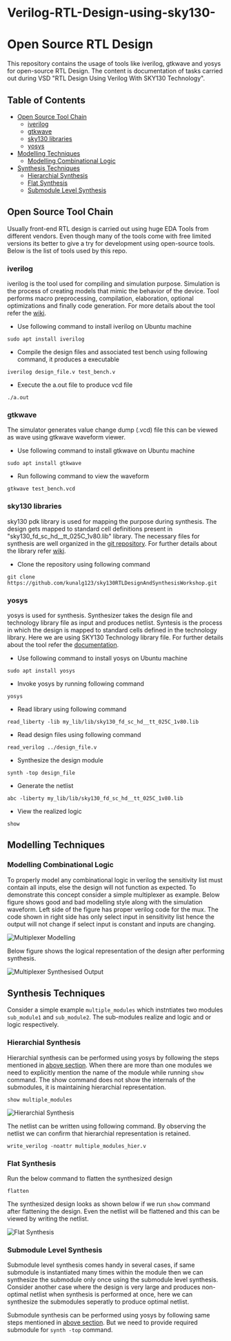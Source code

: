 # Verilog-RTL-Design-using-sky130-
# Open Source RTL Design
This repository contains the usage of tools like iverilog, gtkwave and yosys for open-source RTL Design. The content is documentation of tasks carried out during VSD "RTL Design Using Verilog With SKY130 Technology".

## Table of Contents

- [Open Source Tool Chain](#Open-Source-Tool-Chain)
  * [iverilog](#iverilog)
  * [gtkwave](#gtkwave)
  * [sky130 libraries](#sky130-libraries)
  * [yosys](#yosys)
- [Modelling Techniques](#Modelling-Techniques)
  * [Modelling Combinational Logic](#Modelling-Combinational-Logic)
- [Synthesis Techniques](#Modelling-Techniques)
  * [Hierarchial Synthesis](#Hierarchial-Synthesis)
  * [Flat Synthesis](#Flat-Synthesis)
  * [Submodule Level Synthesis](#Submodule-Level-Synthesis)

## Open Source Tool Chain

Usually front-end RTL design is carried out using huge EDA Tools from different vendors. Even though many of the tools come with free limited versions its better to give a try for development using open-source tools. Below is the list of tools used by this repo.

### iverilog

iverilog is the tool used for compiling and simulation purpose. Simulation is the process of creating models that mimic the behavior of the device. Tool performs macro preprocessing, compilation, elaboration, optional optimizations and finally code generation. For more details about the tool refer the [wiki](https://iverilog.fandom.com/wiki/User_Guide).

* Use following command to install iverilog on Ubuntu machine

```
sudo apt install iverilog
```

* Compile the design files and associated test bench using following command, it produces a executable

```
iverilog design_file.v test_bench.v
```

* Execute the a.out file to produce vcd file

```
./a.out
```

### gtkwave

The simulator generates value change dump (.vcd) file this can be viewed as wave using gtkwave waveform viewer.

* Use following command to install gtkwave on Ubuntu machine

```
sudo apt install gtkwave
```

* Run following command to view the waveform

```
gtkwave test_bench.vcd
```

### sky130 libraries

sky130 pdk library is used for mapping the purpose during synthesis. The design gets mapped to standard cell definitions present in "sky130_fd_sc_hd__tt_025C_1v80.lib" library. The necessary files for synthesis are well organized in the [git repository](https://github.com/kunalg123/sky130RTLDesignAndSynthesisWorkshop.git). For further details about the library refer [wiki](https://skywater-pdk.readthedocs.io/en/latest/contents.html).

* Clone the repository using following command

```
git clone https://github.com/kunalg123/sky130RTLDesignAndSynthesisWorkshop.git
```

### yosys

yosys is used for synthesis. Synthesizer takes the design file and technology library file as input and produces netlist. Syntesis is the process in which the design is mapped to standard cells defined in the technology library. Here we are using SKY130 Technology library file. For further details about the tool refer the [documentation](http://www.clifford.at/yosys/documentation.html).

* Use following command to install yosys on Ubuntu machine

```
sudo apt install yosys
```

* Invoke yosys by running following command

```
yosys
```

* Read library using following command

```
read_liberty -lib my_lib/lib/sky130_fd_sc_hd__tt_025C_1v80.lib
```

* Read design files using following command

```
read_verilog ../design_file.v
```

* Synthesize the design module

```
synth -top design_file
```

* Generate the netlist

```
abc -liberty my_lib/lib/sky130_fd_sc_hd__tt_025C_1v80.lib
```
* View the realized logic

```
show
```

## Modelling Techniques

### Modelling Combinational Logic

To properly model any combinational logic in verilog the sensitivity list must contain all inputs, else the design will not function as expected. To demonstrate this concept consider a simple multiplexer as example. Below figure shows good and bad modelling style along with the simulation waveform. Left side of the figure has proper verilog code for the mux. The code shown in right side has only select input in sensitivity list hence the output will not change if select input is constant and inputs are changing.

![Multiplexer Modelling](images/mux.png)

Below figure shows the logical representation of the design after performing synthesis.

![Multiplexer Synthesised Output](images/synthesized_mux.png)


## Synthesis Techniques

Consider a simple example `multiple_modules` which instntiates two modules `sub_module1` and `sub_module2`. The sub-modules realize and logic and or logic respectively.

### Hierarchial Synthesis

Hierarchial synthesis can be performed using yosys by following the steps mentioned in [above section](#yosys). When there are more than one modules we need to explicitly mention the name of the module while running `show` command. The show command does not show the internals of the submodules, it is maintaining hierarchial representation.

```
show multiple_modules
```

![Hierarchial Synthesis](images/synth_hier.png)

The netlist can be written using following command. By observing the netlist we can confirm that hierarchial representation is retained.

```
write_verilog -noattr multiple_modules_hier.v
```
### Flat Synthesis

Run the below command to flatten the synthesized design

```
flatten
```
The synthesized design looks as shown below if we run `show` command after flattening the design. Even the netlist will be flattened and this can be viewed by writing the netlist.

![Flat Synthesis](images/synth_flat.png)

### Submodule Level Synthesis

Submodule level synthesis comes handy in several cases, if same submodule is instantiated many times within the module then we can synthesize the submodule only once using the submodule level synthesis. Consider another case where the design is very large and produces non-optimal netlist when synthesis is performed at once, here we can synthesize the submodules seperatly to produce optimal netlist.

Submodule synthesis can be performed using yosys by following same steps mentioned in [above section](#yosys). But we need to provide required submodule for `synth -top` command.


